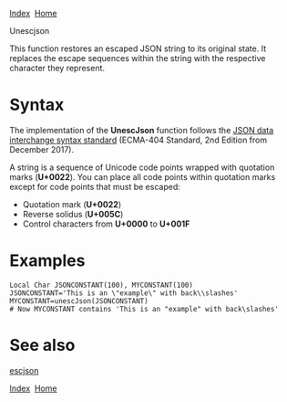 [Index](index.html)  [Home](getting-started_home.html)

Unescjson

This function restores an escaped JSON string to its original state. It replaces the escape sequences within the string with the respective character they represent.

# Syntax

The implementation of the **UnescJson** function follows the [JSON data interchange syntax standard](https://www.ecma-international.org/publications-and-standards/standards/ecma-404/) (ECMA-404 Standard, 2nd Edition from December 2017).

A string is a sequence of Unicode code points wrapped with quotation marks (**U+0022**). You can place all code points within quotation marks except for code points that must be escaped:

* Quotation mark (**U+0022**)
* Reverse solidus (**U+005C**)
* Control characters from **U+0000** to **U+001F**

# Examples

```
Local Char JSONCONSTANT(100), MYCONSTANT(100)
JSONCONSTANT='This is an \"example\" with back\\slashes'
MYCONSTANT=unescJson(JSONCONSTANT)
# Now MYCONSTANT contains 'This is an "example" with back\slashes'
```

# See also

[escjson](4gl_escjson.html)

  

[Index](index.html)  [Home](getting-started_home.html)